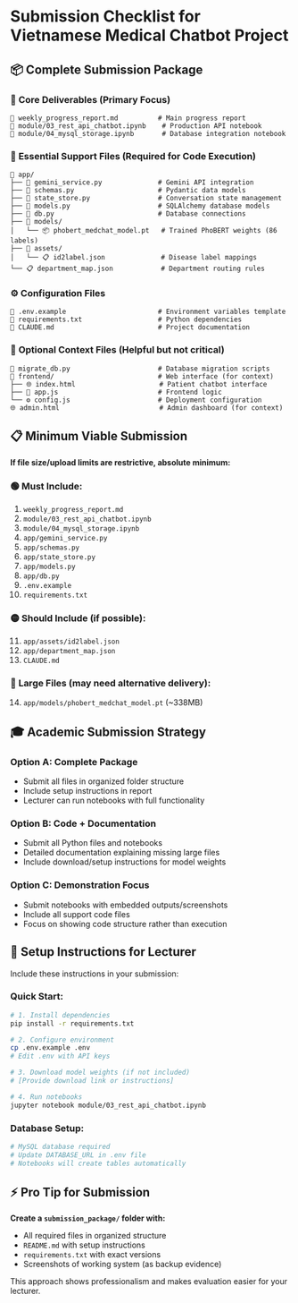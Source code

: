 # Submission Checklist for Vietnamese Medical Chatbot Project

## 📦 Complete Submission Package

### 🎯 **Core Deliverables (Primary Focus)**
```
📄 weekly_progress_report.md          # Main progress report
📓 module/03_rest_api_chatbot.ipynb    # Production API notebook  
📓 module/04_mysql_storage.ipynb       # Database integration notebook
```

### 🔧 **Essential Support Files (Required for Code Execution)**
```
📁 app/
├── 🐍 gemini_service.py              # Gemini API integration
├── 🐍 schemas.py                     # Pydantic data models
├── 🐍 state_store.py                 # Conversation state management
├── 🐍 models.py                      # SQLAlchemy database models
├── 🐍 db.py                          # Database connections
├── 📁 models/
│   └── 📦 phobert_medchat_model.pt   # Trained PhoBERT weights (86 labels)
├── 📁 assets/
│   └── 📋 id2label.json              # Disease label mappings
└── 📋 department_map.json            # Department routing rules
```

### ⚙️ **Configuration Files**
```
📄 .env.example                       # Environment variables template
📄 requirements.txt                   # Python dependencies
📄 CLAUDE.md                          # Project documentation
```

### 🎯 **Optional Context Files (Helpful but not critical)**
```
📄 migrate_db.py                      # Database migration scripts
📁 frontend/                          # Web interface (for context)
├── 🌐 index.html                     # Patient chatbot interface
├── 🐍 app.js                         # Frontend logic
└── ⚙️ config.js                      # Deployment configuration
🌐 admin.html                         # Admin dashboard (for context)
```

## 📋 **Minimum Viable Submission**

**If file size/upload limits are restrictive, absolute minimum:**

### 🟢 **Must Include:**
1. `weekly_progress_report.md`
2. `module/03_rest_api_chatbot.ipynb`  
3. `module/04_mysql_storage.ipynb`
4. `app/gemini_service.py`
5. `app/schemas.py` 
6. `app/state_store.py`
7. `app/models.py`
8. `app/db.py`
9. `.env.example`
10. `requirements.txt`

### 🟡 **Should Include (if possible):**
11. `app/assets/id2label.json`
12. `app/department_map.json`
13. `CLAUDE.md`

### 🔴 **Large Files (may need alternative delivery):**
14. `app/models/phobert_medchat_model.pt` (~338MB)

## 🎓 **Academic Submission Strategy**

### **Option A: Complete Package**
- Submit all files in organized folder structure
- Include setup instructions in report
- Lecturer can run notebooks with full functionality

### **Option B: Code + Documentation**
- Submit all Python files and notebooks
- Detailed documentation explaining missing large files  
- Include download/setup instructions for model weights

### **Option C: Demonstration Focus**
- Submit notebooks with embedded outputs/screenshots
- Include all support code files
- Focus on showing code structure rather than execution

## 📝 **Setup Instructions for Lecturer**

Include these instructions in your submission:

### **Quick Start:**
```bash
# 1. Install dependencies
pip install -r requirements.txt

# 2. Configure environment
cp .env.example .env
# Edit .env with API keys

# 3. Download model weights (if not included)
# [Provide download link or instructions]

# 4. Run notebooks
jupyter notebook module/03_rest_api_chatbot.ipynb
```

### **Database Setup:**
```bash
# MySQL database required
# Update DATABASE_URL in .env file
# Notebooks will create tables automatically
```

## ⚡ **Pro Tip for Submission**

**Create a `submission_package/` folder with:**
- All required files in organized structure
- `README.md` with setup instructions  
- `requirements.txt` with exact versions
- Screenshots of working system (as backup evidence)

This approach shows professionalism and makes evaluation easier for your lecturer.